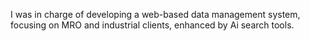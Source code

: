 I was in charge of developing a web-based data management system, focusing on MRO and industrial clients, enhanced by Ai search tools.